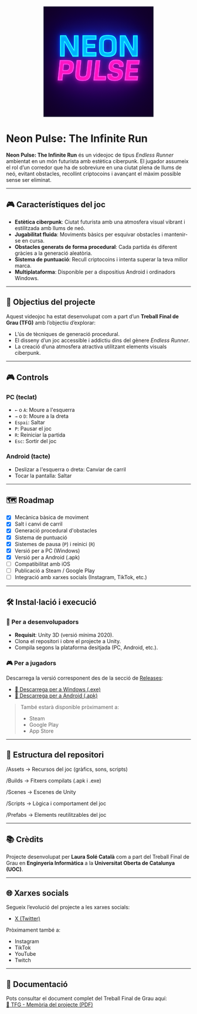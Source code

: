 <p align="center">
  <img src="Neon Pulse - The Infinite Run/img/NeonPulselogo.png" width="300" alt="Neon Pulse logo"/>

</p>

# Neon Pulse: The Infinite Run

**Neon Pulse: The Infinite Run** és un videojoc de tipus *Endless Runner* ambientat en un món futurista amb estètica ciberpunk. El jugador assumeix el rol d’un corredor que ha de sobreviure en una ciutat plena de llums de neó, evitant obstacles, recollint criptocoins i avançant el màxim possible sense ser eliminat.

---

## 🎮 Característiques del joc

- **Estètica ciberpunk**: Ciutat futurista amb una atmosfera visual vibrant i estilitzada amb llums de neó.
- **Jugabilitat fluida**: Moviments bàsics per esquivar obstacles i mantenir-se en cursa.
- **Obstacles generats de forma procedural**: Cada partida és diferent gràcies a la generació aleatòria.
- **Sistema de puntuació**: Recull criptocoins i intenta superar la teva millor marca.
- **Multiplataforma**: Disponible per a dispositius Android i ordinadors Windows.

---

## 🎯 Objectius del projecte

Aquest videojoc ha estat desenvolupat com a part d’un **Treball Final de Grau (TFG)** amb l’objectiu d’explorar:

- L’ús de tècniques de generació procedural.
- El disseny d’un joc accessible i addictiu dins del gènere *Endless Runner*.
- La creació d’una atmosfera atractiva utilitzant elements visuals ciberpunk.

---

## 🎮 Controls

### PC (teclat)
- `←` o `A`: Moure a l'esquerra  
- `→` o `D`: Moure a la dreta  
- `Espai`: Saltar  
- `P`: Pausar el joc  
- `R`: Reiniciar la partida  
- `Esc`: Sortir del joc  

### Android (tacte)
- Deslizar a l'esquerra o dreta: Canviar de carril  
- Tocar la pantalla: Saltar  

---

## 🗺️ Roadmap

- [x] Mecànica bàsica de moviment  
- [x] Salt i canvi de carril  
- [x] Generació procedural d'obstacles  
- [x] Sistema de puntuació  
- [x] Sistemes de pausa (`P`) i reinici (`R`)  
- [x] Versió per a PC (Windows)  
- [x] Versió per a Android (.apk)  
- [ ] Compatibilitat amb iOS  
- [ ] Publicació a Steam / Google Play  
- [ ] Integració amb xarxes socials (Instagram, TikTok, etc.)

---

## 🛠 Instal·lació i execució

### 🔧 Per a desenvolupadors

- **Requisit**: Unity 3D (versió mínima 2020).
- Clona el repositori i obre el projecte a Unity.
- Compila segons la plataforma desitjada (PC, Android, etc.).

### 🎮 Per a jugadors

Descarrega la versió corresponent des de la secció de [Releases](https://github.com/laurasc14/Neon-Pulse---The-Infinite-Run/releases):

- [🔗 Descarrega per a Windows (.exe)](https://github.com/laurasc14/Neon-Pulse---The-Infinite-Run/releases/latest)
- [🔗 Descarrega per a Android (.apk)](https://github.com/laurasc14/Neon-Pulse---The-Infinite-Run/releases/latest)

> També estarà disponible pròximament a:
> - Steam
> - Google Play
> - App Store

---

## 📁 Estructura del repositori

/Assets → Recursos del joc (gràfics, sons, scripts)

/Builds → Fitxers compilats (.apk i .exe)

/Scenes → Escenes de Unity

/Scripts → Lògica i comportament del joc

/Prefabs → Elements reutilitzables del joc

---

## 📚 Crèdits

Projecte desenvolupat per **Laura Solé Català** com a part del Treball Final de Grau en **Enginyeria Informàtica** a la **Universitat Oberta de Catalunya (UOC)**.

---

## 🌐 Xarxes socials

Segueix l’evolució del projecte a les xarxes socials:

- [X (Twitter)](https://x.com/NeonPulseRun)

Pròximament també a:

- Instagram  
- TikTok  
- YouTube  
- Twitch

---

## 📄 Documentació

Pots consultar el document complet del Treball Final de Grau aquí:  
[📘 TFG - Memòria del projecte (PDF)](./Neon%20Pulse%20-%20The%20Infinite%20Run/docs/TFG_LauraSole_NeonPulse.pdf)
